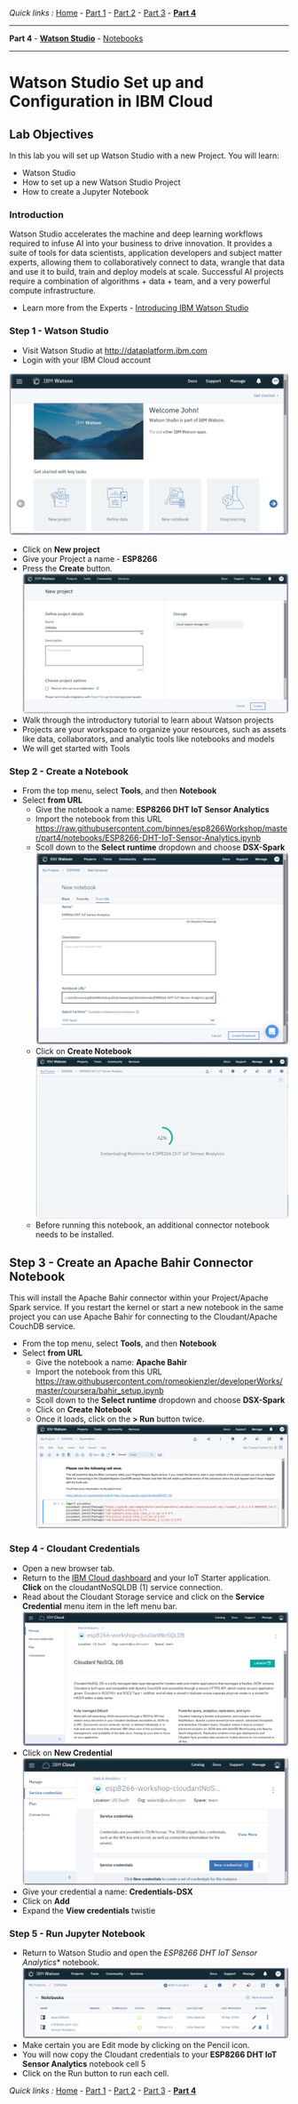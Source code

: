 *Quick links :*
[Home](/README.md) - [Part 1](/part1/README.md) - [Part 2](/part2/README.md) - [Part 3](/part3/README.md) - [**Part 4**](/part4/README.md)
***
**Part 4** - [**Watson Studio**](/part4/STUDIO.md) - [Notebooks](/part4/JUPYTER.md)
***

# Watson Studio Set up and Configuration in IBM Cloud

## Lab Objectives

In this lab you will set up Watson Studio with a new Project.  You will learn:

- Watson Studio
- How to set up a new Watson Studio Project
- How to create a Jupyter Notebook

### Introduction
Watson Studio accelerates the machine and deep learning workflows required to infuse AI into your business to drive innovation. It provides a suite of tools for data scientists, application developers and subject matter experts, allowing them to collaboratively connect to data, wrangle that data and use it to build, train and deploy models at scale. Successful AI projects require a combination of algorithms + data + team, and a very powerful compute infrastructure.

- Learn more from the Experts - [Introducing IBM Watson Studio](https://medium.com/ibm-watson/introducing-ibm-watson-studio-e93638f0bb47)

### Step 1 - Watson Studio
- Visit Watson Studio at http://dataplatform.ibm.com
- Login with your IBM Cloud account

![Watson Studio Welcome screenshot](screenshots/WatsonStudio-Welcome.png)
- Click on **New project**
- Give your Project a name - **ESP8266**
- Press the **Create** button.
![Watson Studio New project screenshot](screenshots/WatsonStudio-NewProject.png)
- Walk through the introductory tutorial to learn about Watson projects
 - Projects are your workspace to organize your resources, such as assets like data, collaborators, and analytic tools like notebooks and models
 - We will get started with Tools

### Step 2 - Create a Notebook

- From the top menu, select **Tools**, and then **Notebook**
- Select **from URL**
  - Give the notebook a name: **ESP8266 DHT IoT Sensor Analytics**
  - Import the notebook from this URL
https://raw.githubusercontent.com/binnes/esp8266Workshop/master/part4/notebooks/ESP8266-DHT-IoT-Sensor-Analytics.ipynb
  - Scoll down to the **Select runtime** dropdown and choose **DSX-Spark**
![Watson Studio New project screenshot](screenshots/WatsonStudio-NewNotebook.png)
  - Click on **Create Notebook**
![Watson Studio New project screenshot](screenshots/WatsonStudio-NewNotebook-install.png)
  - Before running this notebook, an additional connector notebook needs to be installed.

## Step 3 - Create an Apache Bahir Connector Notebook
This will install the Apache Bahir connector within your Project/Apache Spark service. If you restart the kernel or start a new notebook in the same project you can use Apache Bahir for connecting to the Cloudant/Apache CouchDB service.

- From the top menu, select **Tools**, and then **Notebook**
- Select **from URL**
  - Give the notebook a name: **Apache Bahir**
  - Import the notebook from this URL
https://raw.githubusercontent.com/romeokienzler/developerWorks/master/coursera/bahir_setup.ipynb
  - Scoll down to the **Select runtime** dropdown and choose **DSX-Spark**
  - Click on **Create Notebook**
  - Once it loads, click on the **> Run** button twice.
  ![Watson Studio Apache Bahir notebook run screenshot](screenshots/WatsonStudio-Notebook-ApacheBahir.png)

### Step 4 - Cloudant Credentials

- Open a new browser tab.
- Return to the [IBM Cloud dashboard](https://console.bluemix.net/dashboard/apps/) and your IoT Starter application. **Click** on the cloudantNoSQLDB (1) service connection.
- Read about the Cloudant Storage service and click on the **Service Credential** menu item in the left menu bar.
 ![Cloudant NoSQL Service Instance](../part3/screenshots/CloudantNoSQLServiceInstance.png)
- Click on **New Credential**
 ![Cloudant NoSQL Service Instance](screenshots/Cloudant-NewCreds.png)
- Give your credential a name: **Credentials-DSX**
- Click on **Add**
- Expand the **View credentials** twistie

### Step 5 - Run Jupyter Notebook

- Return to Watson Studio and open the *ESP8266 DHT IoT Sensor Analytics** notebook.
 ![Watson Studio Assets](screenshots/WatsonStudio-Notebook-ESP8266.png)
- Make certain you are Edit mode by clicking on the Pencil icon.
- You will now copy the Cloudant credentials to your **ESP8266 DHT IoT Sensor Analytics** notebook cell 5
- Click on the Run button to run each cell.

*Quick links :*
[Home](/README.md) - [Part 1](/part1/README.md) - [Part 2](/part2/README.md) - [Part 3](/part3/README.md) - [**Part 4**](/part4/README.md)

